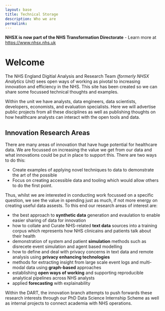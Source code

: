 ```yaml
---
layout: base 
title: Technical Storage
description: Who we are
permalink: 
---
```


**NHSX is now part of the NHS Transformation Directorate** - Learn more at <https://www.nhsx.nhs.uk>

<h1>Welcome</h1>

The NHS England Digitial Analysis and Research Team *(formerly NHSX Analytics Unit)* sees open ways of working as pivotal to increasing innovation and efficiency in the NHS.  This site has been created so we can share some focussed technical thoughts and examples.  

Within the unit we have analysts, data engineers, data scientists, developers, economists, and evaluation specialists.   Here we will advertise public projects from all these disciplines as well as publishing thoughts on how healthcare analysts can interact with the open tools and data.

## Innovation Research Areas   
There are many areas of innovation that have huge potential for healthcare data.  We are focussed on increasing the value we get from our data and what innovations could be put in place to support this.   There are two ways to do this:

- Create examples of applying novel techniques to data to demonstrate the art of the possible
- Focus on creating accessible data and tooling which would allow others to do the first point.

Thus, whilst we are interested in conducting work focussed on a specific question, we see the value in spending just as much, if not more energy on creating useful data assests.  To this end our research areas of interest are:

- the best approach to **synthetic data** generation and evaulation to enable easier sharing of data for innovation
- how to collate and Curate NHS-related **text data** sources into a training corpus which represents how NHS clinicains and patients talk about their health
- demonstration of system and patient **simulation** methods such as disrecete event simulation and agent based modelling 
- how to define and deal with privacy concerns in text data and remote analysis using **privacy enhancing technologies**
- methods for extracting insight from large scale event logs and multi-modal data using **graph-based** approaches
- establishing **open ways of working** and supporting reproducible analytical pipelines across NHS analysts
- applied **forecasting** with explainability

Within the DART, the innovation branch attempts to push forwards these research interests through our PhD Data Science Internship Scheme as well as internal projects to connect academia with NHS operations. 
